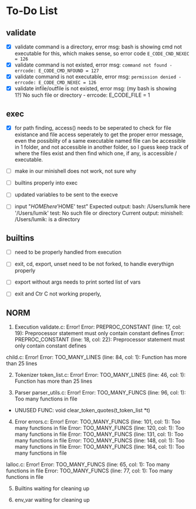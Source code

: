 # To-Do List

## validate
- [x] validate command is a directory, error msg: bash is showing cmd not executable for this, which makes sense, so error code `E_CODE_CND_NEXEC = 126`
- [x] validate command is not existed, error msg: `command not found - errcode: E_CODE_CMD_NFOUND = 127`
- [x] validate command is not executable, error msg: `permission denied - errcode: E_CODE_CMD_NEXEC = 126`
- [x] validate infile/outfile is not existed, error msg: (my bash is showing 1?)`No such file or directory - errcode: E_CODE_FILE = 1

## exec
- [x] for path finding, access() needs to be seperated to check for file existance and file access seperately to get the proper error message, even the possiblity of a same executable named file can be accessible in 1 folder, and not accessible in another folder, so I guess keep track of where the files exist and then find which one, if any, is accessible / executable.
- [ ] make in our minishell does not work, not sure why
- [ ] builtins properly into exec
- [ ] updated variables to be sent to the execve

- [ ] input "$HOME here '$HOME' test"
Expected output:
bash: /Users/lumik here '/Users/lumik' test: No such file or directory
Current output:
minishell: /Users/lumik: is a directory

## builtins
- [ ] need to be properly handled from execution
- [ ] exit, cd, export, unset need to be not forked, to handle everythign properly
- [ ] export without args needs to print sorted list of vars
- [ ] exit and Ctr C not working properly, 


## NORM
1. Execution
validate.c: Error!
Error: PREPROC_CONSTANT     (line:  17, col:  19):      Preprocessor statement must only contain constant defines
Error: PREPROC_CONSTANT     (line:  18, col:  22):      Preprocessor statement must only contain constant defines

child.c: Error!
Error: TOO_MANY_LINES       (line:  84, col:   1):      Function has more than 25 lines

2. Tokenizer
token_list.c: Error!
Error: TOO_MANY_LINES       (line:  46, col:   1):      Function has more than 25 lines

3. Parser
parser_utils.c: Error!
Error: TOO_MANY_FUNCS       (line:  96, col:   1):      Too many functions in file
- UNUSED FUNC: void	clear_token_quotes(t_token_list *t)

4. Error
errors.c: Error!
Error: TOO_MANY_FUNCS       (line: 101, col:   1):      Too many functions in file
Error: TOO_MANY_FUNCS       (line: 120, col:   1):      Too many functions in file
Error: TOO_MANY_FUNCS       (line: 131, col:   1):      Too many functions in file
Error: TOO_MANY_FUNCS       (line: 148, col:   1):      Too many functions in file
Error: TOO_MANY_FUNCS       (line: 164, col:   1):      Too many functions in file

lalloc.c: Error!
Error: TOO_MANY_FUNCS       (line:  65, col:   1):      Too many functions in file
Error: TOO_MANY_FUNCS       (line:  77, col:   1):      Too many functions in file

5. Builtins
waiting for cleaning up

6. env_var
waiting for cleaning up
